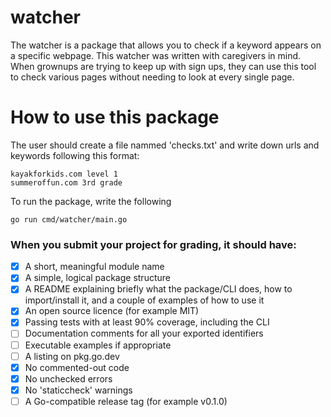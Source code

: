 # watcher

The watcher is a package that allows you to check if a keyword appears on a specific webpage. This watcher was written with caregivers in mind. When grownups are trying to keep up with sign ups, they can use this tool to check various pages without needing to look at every single page. 


# How to use this package 

The user should create a file nammed 'checks.txt' and write down urls and keywords following this format: 

```
kayakforkids.com level 1 
summeroffun.com 3rd grade 
```

To run the package, write the following 

```
go run cmd/watcher/main.go 

```

### When you submit your project for grading, it should have: 
+ [x] A short, meaningful module name
+ [x] A simple, logical package structure
+ [x] A README explaining briefly what the package/CLI does, how to import/install it, and a couple of examples of how to use it
+ [x] An open source licence (for example MIT)
+ [x] Passing tests with at least 90% coverage, including the CLI
+ [ ] Documentation comments for all your exported identifiers
+ [ ] Executable examples if appropriate
+ [ ] A listing on pkg.go.dev
+ [x] No commented-out code
+ [x] No unchecked errors
+ [x] No 'staticcheck' warnings
+ [ ] A Go-compatible release tag (for example v0.1.0)